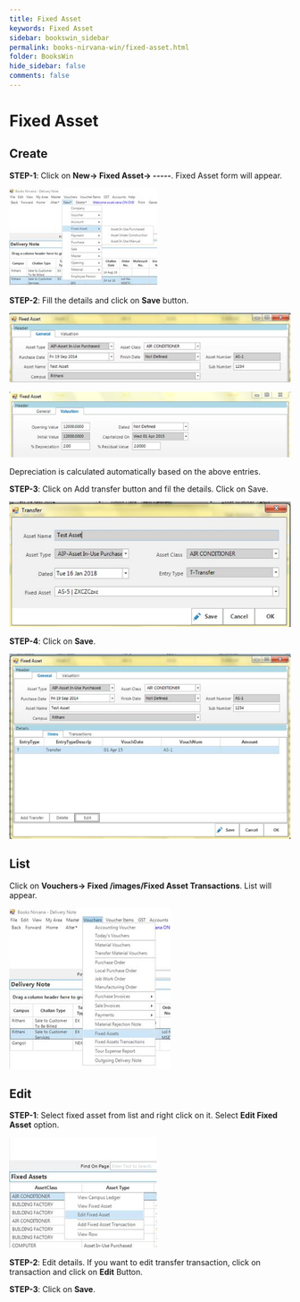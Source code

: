 ```yaml
---
title: Fixed Asset
keywords: Fixed Asset
sidebar: bookswin_sidebar
permalink: books-nirvana-win/fixed-asset.html
folder: BooksWin
hide_sidebar: false
comments: false
---
```


# Fixed Asset

## Create

**STEP-1**: Click on **New-> Fixed Asset-> -----**. Fixed Asset form will appear.

![](/images/fixed-assets-create-menu.jpg)

**STEP-2**: Fill the details and click on **Save** button.

![](/images/fixed-assets-create-save.jpg)

![](/images/fixed-assets-create-save-.jpg)

Depreciation is calculated automatically based on the above entries.

**STEP-3**: Click on Add transfer button and fil the details. Click on Save.

![](/images/fixed-assets-create-save-tarnsfer.jpg)

**STEP-4**: Click on **Save**.

![](/images/fixed-assets-create-save-tarnsfer-save.jpg)

## List

Click on **Vouchers-> Fixed /images/Fixed Asset Transactions**. List will appear.

![](/images/fixed-assets-list.jpg)

## Edit

**STEP-1**: Select fixed asset from list and right click on it. Select **Edit Fixed Asset** option.

![](/images/fixed-assets-edit.jpg)

**STEP-2**: Edit details. If you want to edit transfer transaction, click on transaction and click on **Edit** Button.

**STEP-3**: Click on **Save**.
